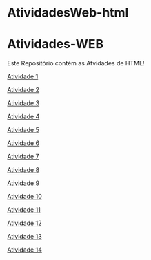 # AtividadesWeb-html

# Atividades-WEB
Este Repositório contém as Atvidades de HTML!

[Atividade 1](https://deboraliah.github.io/Atividade1/)

[Atividade 2](https://deboraliah.github.io/Atividade2/)

[Atividade 3](https://deboraliah.github.io/Atividade3/)

[Atividade 4](https://deboraliah.github.io/Atividade4/)

[Atividade 5](https://deboraliah.github.io/Atividade5/)

[Atividade 6](https://deboraliah.github.io/Atividade6/)

[Atividade 7](https://deboraliah.github.io/Atividade7/)

[Atividade 8](https://deboraliah.github.io/Atividade8/)

[Atividade 9](https://deboraliah.github.io/Atividade9/)

[Atividade 10](https://deboraliah.github.io/Atividade10/)

[Atividade 11]()

[Atividade 12]()

[Atividade 13]()

[Atividade 14]()































